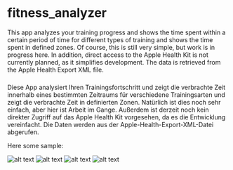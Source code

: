 # fitness_analyzer


This app analyzes your training progress and shows the time spent within a certain period of time for different types of training and shows the time spent in defined zones. Of course, this is still very simple, but work is in progress here. In addition, direct access to the Apple Health Kit is not currently planned, as it simplifies development. The data is retrieved from the Apple Health Export XML file.

#####
Diese App analysiert Ihren Trainingsfortschritt und zeigt die verbrachte Zeit innerhalb eines bestimmten Zeitraums für verschiedene Trainingsarten und zeigt die verbrachte Zeit in definierten Zonen. Natürlich ist dies noch sehr einfach, aber hier ist Arbeit im Gange. Außerdem ist derzeit noch kein direkter Zugriff auf das Apple Health Kit vorgesehen, da es die Entwicklung vereinfacht. Die Daten werden aus der Apple-Health-Export-XML-Datei abgerufen. 


Here some sample:



![alt text](https://github.com/koljabohne/training_analyzer/blob/main/images/1.png?raw=true)
![alt text](https://github.com/koljabohne/training_analyzer/blob/main/images/2.png?raw=true)
![alt text](https://github.com/koljabohne/training_analyzer/blob/main/images/3.png?raw=true)
![alt text](https://github.com/koljabohne/training_analyzer/blob/main/images/4.png?raw=true)
